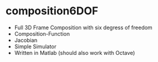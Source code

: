 composition6DOF
===============

* Full 3D Frame Composition with six degress of freedom
* Composition-Function 
* Jacobian 
* Simple Simulator
* Written in Matlab (should also work with Octave)
